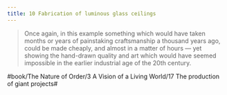 ```yaml
---
title: 10 Fabrication of luminous glass ceilings
---
```


> Once again, in this example something which would have taken months or years of painstaking craftsmanship a thousand years ago, could be made cheaply, and almost in a matter of hours — yet showing the hand-drawn quality and art which would have seemed impossible in the earlier industrial age of the 20th century.  

#book/The Nature of Order/3 A Vision of a Living World/17 The production of giant projects#